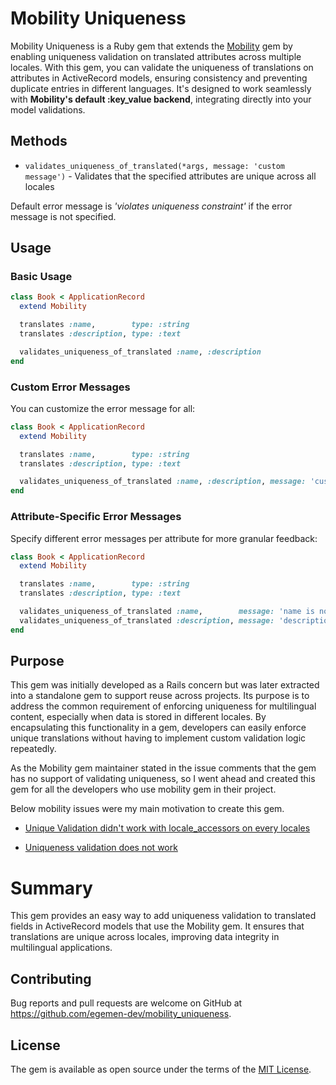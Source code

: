 # Mobility Uniqueness

Mobility Uniqueness is a Ruby gem that extends the [Mobility](https://github.com/shioyama/mobility) gem by enabling uniqueness validation on translated attributes across multiple locales. With this gem, you can validate the uniqueness of translations on attributes in ActiveRecord models, ensuring consistency and preventing duplicate entries in different languages. It's designed to work seamlessly with **Mobility's default :key_value backend**, integrating directly into your model validations.

## Methods
* `validates_uniqueness_of_translated(*args, message: 'custom message')` - Validates that the specified attributes are unique across all locales

Default error message is _'violates uniqueness constraint'_ if the error message is not specified.

## Usage

### Basic Usage

```rb
class Book < ApplicationRecord
  extend Mobility

  translates :name,        type: :string
  translates :description, type: :text

  validates_uniqueness_of_translated :name, :description
end
```

### Custom Error Messages

You can customize the error message for all:
```rb
class Book < ApplicationRecord
  extend Mobility

  translates :name,        type: :string
  translates :description, type: :text

  validates_uniqueness_of_translated :name, :description, message: 'custom message'
end
```

### Attribute-Specific Error Messages

Specify different error messages per attribute for more granular feedback:
```rb
class Book < ApplicationRecord
  extend Mobility

  translates :name,        type: :string
  translates :description, type: :text

  validates_uniqueness_of_translated :name,        message: 'name is not unique'
  validates_uniqueness_of_translated :description, message: 'description should be unique'
end
```

## Purpose
This gem was initially developed as a Rails concern but was later extracted into a standalone gem to support reuse across projects. Its purpose is to address the common requirement of enforcing uniqueness for multilingual content, especially when data is stored in different locales. By encapsulating this functionality in a gem, developers can easily enforce unique translations without having to implement custom validation logic repeatedly.

As the Mobility gem maintainer stated in the issue comments that the gem has no support of validating uniqueness, so I went ahead and created this gem for all the developers who use mobility gem in their project.

Below mobility issues were my main motivation to create this gem.

* [Unique Validation didn't work with locale_accessors on every locales](https://github.com/shioyama/mobility/issues/603)

* [Uniqueness validation does not work](https://github.com/shioyama/mobility/issues/20)

# Summary

This gem provides an easy way to add uniqueness validation to translated fields in ActiveRecord models that use the Mobility gem. It ensures that translations are unique across locales, improving data integrity in multilingual applications.

## Contributing

Bug reports and pull requests are welcome on GitHub at https://github.com/egemen-dev/mobility_uniqueness.

## License

The gem is available as open source under the terms of the [MIT License](https://opensource.org/licenses/MIT).
